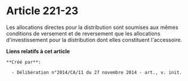 # Article 221-23

Les allocations directes pour la distribution sont soumises aux mêmes conditions de versement et de reversement que les
allocations d'investissement pour la distribution dont elles constituent l'accessoire.

**Liens relatifs à cet article**

	**Créé par**:

	  - Délibération n°2014/CA/11 du 27 novembre 2014 - art., v. init.
